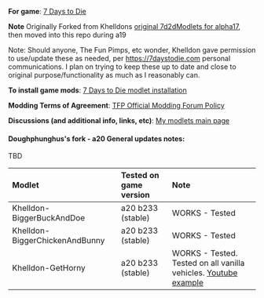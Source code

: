 **For game**: [7 Days to Die](https://7daystodie.com)

**Note**
Originally Forked from Khelldons [original 7d2dModlets for alpha17](https://github.com/Khelldon/7d2dModlets), then moved into this repo during a19

Note: Should anyone, The Fun Pimps, etc wonder, Khelldon gave permission to use/update these as needed, per https://7daystodie.com personal communications. I plan on trying to keep these up to date and close to original purpose/functionality as much as I reasonably can.

**To install game mods**: [7 Days to Die modlet installation](https://gist.github.com/doughphunghus/a1907c5f63b5fe79bd823965328f25bf)

**Modding Terms of Agreement**: [TFP Official Modding Forum Policy ](https://community.7daystodie.com/topic/4189-tfp-official-modding-forum-policy/)

**Discussions (and additional info, links, etc)**: [My modlets main page](https://community.7daystodie.com/topic/17197-doughs-modlets)

#### Doughphunghus's fork - a20 General updates notes:
TBD

| Modlet | Tested on game version  | Note |
| :------------ | :------------- | :------------- |
| Khelldon-BiggerBuckAndDoe| a20 b233 (stable) | WORKS - Tested |
| Khelldon-BiggerChickenAndBunny| a20 b233 (stable)| WORKS - Tested |
| Khelldon-GetHorny | a20 b233 (stable) | WORKS - Tested. Tested on all vanilla vehicles. [Youtube example](https://youtu.be/-wHA5mmyGn8)|
